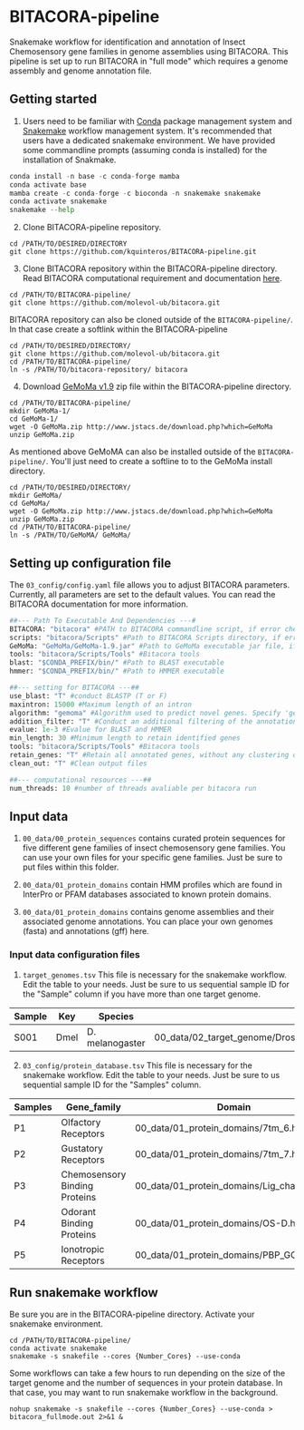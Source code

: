 # BITACORA-pipeline

Snakemake workflow for identification and annotation of Insect Chemosensory gene families in genome assemblies using BITACORA. This pipeline is set up to run BITACORA in "full mode" which requires a genome assembly and genome annotation file. 

## Getting started
1. Users need to be familiar with [Conda](https://docs.conda.io/en/latest/) package management system and [Snakemake](https://snakemake.readthedocs.io/en/stable/) workflow management system. It's recommended that users have a dedicated snakemake environment. We have provided some commandline prompts (assuming conda is installed) for the installation of Snakmake.
```python 
conda install -n base -c conda-forge mamba
conda activate base
mamba create -c conda-forge -c bioconda -n snakemake snakemake
conda activate snakemake
snakemake --help
```
2. Clone BITACORA-pipeline repository. 
```
cd /PATH/TO/DESIRED/DIRECTORY
git clone https://github.com/kquinteros/BITACORA-pipeline.git
```
3. Clone BITACORA repository within the BITACORA-pipeline directory. Read BITACORA computational requirement and documentation [here](https://github.com/molevol-ub/bitacora). 
```
cd /PATH/TO/BITACORA-pipeline/
git clone https://github.com/molevol-ub/bitacora.git
```
   BITACORA repository can also be cloned outside of the ```BITACORA-pipeline/```. In that case create a softlink within the BITACORA-pipeline
```
cd /PATH/TO/DESIRED/DIRECTORY/
git clone https://github.com/molevol-ub/bitacora.git
cd /PATH/TO/BITACORA-pipeline/
ln -s /PATH/TO/bitacora-repository/ bitacora
```
4. Download [GeMoMa v1.9](http://www.jstacs.de/download.php?which=GeMoMa) zip file within the BITACORA-pipeline directory. 

```
cd /PATH/TO/BITACORA-pipeline/
mkdir GeMoMa-1/
cd GeMoMa-1/
wget -O GeMoMa.zip http://www.jstacs.de/download.php?which=GeMoMa
unzip GeMoMa.zip
```
   As mentioned above GeMoMA can also be installed outside of the ```BITACORA-pipeline/```. You'll just need to create a softline to to the GeMoMa install directory. 
```
cd /PATH/TO/DESIRED/DIRECTORY/
mkdir GeMoMa/
cd GeMoMa/
wget -O GeMoMa.zip http://www.jstacs.de/download.php?which=GeMoMa
unzip GeMoMa.zip
cd /PATH/TO/BITACORA-pipeline/
ln -s /PATH/TO/GeMoMA/ GeMoMa/
```   
## Setting up configuration file
The ```03_config/config.yaml``` file allows you to adjust BITACORA parameters. Currently, all parameters are set to the default values. You can read the BITACORA documentation for more information. 

```python
##--- Path To Executable And Dependencies ---#
BITACORA: "bitacora" #PATH to BITACORA commandline script, if error check params for rule "bitacora_full" in 02_rules/bitacora-pipeline.smk
scripts: "bitacora/Scripts" #Path to BITACORA Scripts directory, if error check params for rule "bitacora_full" in 02_rules/bitacora-pipeline.smk
GeMoMa: "GeMoMa/GeMoMa-1.9.jar" #Path to GeMoMa executable jar file, if error check params for rule "bitacora_full" in 02_rules/bitacora-pipeline.smk
tools: "bitacora/Scripts/Tools" #Bitacora tools
blast: "$CONDA_PREFIX/bin/" #Path to BLAST executable
hmmer: "$CONDA_PREFIX/bin/" #Path to HMMER executable

##--- setting for BITACORA ---##
use_blast: "T" #conduct BLASTP (T or F)
maxintron: 15000 #Maximum length of an intron
algorithm: "gemoma" #Algorithm used to predict novel genes. Specify 'gemoma' or 'proximity'
addition_filter: "T" #Conduct an additional filtering of the annotations if True. Specify 'T' or 'F' 
evalue: 1e-3 #Evalue for BLAST and HMMER
min_length: 30 #Minimum length to retain identified genes
tools: "bitacora/Scripts/Tools" #Bitacora tools
retain_genes: "T" #Retain all annotated genes, without any clustering of identical copies
clean_out: "T" #Clean output files

##--- computational resources ---##
num_threads: 10 #number of threads avaliable per bitacora run 
```

## Input data

1. ```00_data/00_protein_sequences``` contains curated protein sequences for five different gene families of insect chemosensory gene families. You can use your own files for your specific gene families. Just be sure to put files within this folder. 

2. ```00_data/01_protein_domains``` contain HMM profiles which are found in InterPro or PFAM databases associated to known protein domains.

3. ```00_data/01_protein_domains``` contains genome assemblies and their associated genome annotations. You can place your own genomes (fasta) and annotations (gff) here. 


### Input data configuration files

1. ```target_genomes.tsv``` This file is necessary for the snakemake workflow. Edit the table to your needs. Just be sure to us sequential sample ID for the "Sample" column if you have more than one target genome. 

| Sample | Key  | Species         | FASTA                                                                       | GFF                                                                                     |
|--------|------|-----------------|-----------------------------------------------------------------------------|-----------------------------------------------------------------------------------------|
| S001   | Dmel | D. melanogaster | 00_data/02_target_genome/Drosophila_melanogaster.BDGP6.dna.chromosome.2R.fa | 00_data/02_target_genome/rosophila_melanogaster.BDGP6.95.chromosome.2R.reformatted.gff3 |

2. ```03_config/protein_database.tsv``` This file is necessary for the snakemake workflow. Edit the table to your needs. Just be sure to us sequential sample ID for the "Samples" column. 

| Samples | Gene_family                   | Domain                                  | Sequences                                 |
|---------|-------------------------------|-----------------------------------------|-------------------------------------------|
| P1      | Olfactory Receptors           | 00_data/01_protein_domains/7tm_6.hmm    | 00_data/00_protein_sequences/OR_db.fasta  |
| P2      | Gustatory Receptors           | 00_data/01_protein_domains/7tm_7.hmm    | 00_data/00_protein_sequences/GR_db.fasta  |
| P3      | Chemosensory Binding Proteins | 00_data/01_protein_domains/Lig_chan.hmm | 00_data/00_protein_sequences/CSP_db.fasta |
| P4      | Odorant Binding Proteins      | 00_data/01_protein_domains/OS-D.hmm     | 00_data/00_protein_sequences/OBP_db.fasta |
| P5      | Ionotropic Receptors          | 00_data/01_protein_domains/PBP_GOBP.hmm | 00_data/00_protein_sequences/IR_db.fasta  |

## Run snakemake workflow

Be sure you are in the BITACORA-pipeline directory. Activate your snakemake environment. 

```
cd /PATH/TO/BITACORA-pipeline/
conda activate snakemake 
snakemake -s snakefile --cores {Number_Cores} --use-conda 
```
Some workflows can take a few hours to run depending on the size of the  target genome and the number of sequences in your protein database. In that case, you may want to run snakemake workflow in the background. 

```
nohup snakemake -s snakefile --cores {Number_Cores} --use-conda > bitacora_fullmode.out 2>&1 &
```